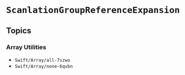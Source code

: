 # ``ScanlationGroupReferenceExpansion``

## Topics

### Array Utilities

- ``Swift/Array/all-7szwo``
- ``Swift/Array/none-6qvbn``
